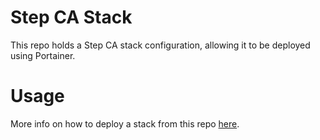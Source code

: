 # Step CA Stack

This repo holds a Step CA stack configuration, allowing it to be deployed using Portainer.

# Usage

More info on how to deploy a stack from this repo [here](https://docs.portainer.io/user/docker/stacks/add#option-3-git-repository).
